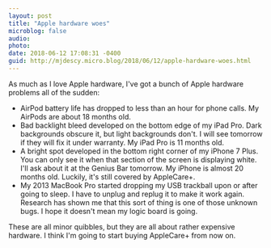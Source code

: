 ```yaml
---
layout: post
title: "Apple hardware woes"
microblog: false
audio: 
photo: 
date: 2018-06-12 17:08:31 -0400
guid: http://mjdescy.micro.blog/2018/06/12/apple-hardware-woes.html
---
```


As much as I love Apple hardware, I've got a bunch of Apple hardware problems all of the sudden:

- AirPod battery life has dropped to less than an hour for phone calls. My AirPods are about 18 months old.
- Bad backlight bleed developed on the bottom edge of my iPad Pro. Dark backgrounds obscure it, but light backgrounds don't. I will see tomorrow if they will fix it under warranty. My iPad Pro is 11 months old.
- A bright spot developed in the bottom right corner of my iPhone 7 Plus. You can only see it when that section of the screen is displaying white. I'll ask about it at the Genius Bar tomorrow. My iPhone is almost 20 months old. Luckily, it's still covered by AppleCare+.
- My 2013 MacBook Pro started dropping my USB trackball upon or after going to sleep. I have to unplug and replug it to make it work again. Research has shown me that this sort of thing is one of those unknown bugs. I hope it doesn't mean my logic board is going. 

These are all minor quibbles, but they are all about rather expensive hardware. I think I'm going to start buying AppleCare+ from now on.
